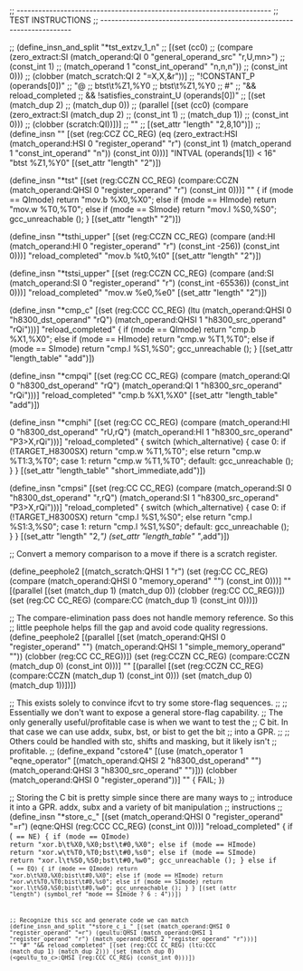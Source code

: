 ;; ----------------------------------------------------------------------
;; TEST INSTRUCTIONS
;; ----------------------------------------------------------------------

;; (define_insn_and_split "*tst_extzv_1_n"
;;   [(set (cc0)
;; 	(compare (zero_extract:SI (match_operand:QI 0 "general_operand_src" "r,U,mn>")
;; 				  (const_int 1)
;; 				  (match_operand 1 "const_int_operand" "n,n,n"))
;; 		 (const_int 0)))
;;   (clobber (match_scratch:QI 2 "=X,X,&r"))]
;;  "!CONSTANT_P (operands[0])"
;;  "@
;;   btst\\t%Z1,%Y0
;;   btst\\t%Z1,%Y0
;;   #"
;;  "&& reload_completed
;;   && !satisfies_constraint_U (operands[0])"
;;  [(set (match_dup 2)
;;	(match_dup 0))
;;   (parallel [(set (cc0) (compare (zero_extract:SI (match_dup 2)
;;						   (const_int 1)
;;						   (match_dup 1))
;;				  (const_int 0)))
;;	      (clobber (scratch:QI))])]
;;  ""
;;  [(set_attr "length" "2,8,10")])
;;
(define_insn ""
  [(set (reg:CCZ CC_REG)
	(eq (zero_extract:HSI (match_operand:HSI 0 "register_operand" "r")
			      (const_int 1)
			      (match_operand 1 "const_int_operand" "n"))
	    (const_int 0)))]
  "INTVAL (operands[1]) < 16"
  "btst	%Z1,%Y0"
  [(set_attr "length" "2")])

(define_insn "*tst<mode>"
  [(set (reg:CCZN CC_REG)
	(compare:CCZN (match_operand:QHSI 0 "register_operand" "r")
		      (const_int 0)))]
  ""
  {
    if (<MODE>mode == QImode)
      return "mov.b	%X0,%X0";
    else if (<MODE>mode == HImode)
      return "mov.w	%T0,%T0";
    else if (<MODE>mode == SImode)
      return "mov.l	%S0,%S0";
    gcc_unreachable ();
  }
  [(set_attr "length" "2")])

(define_insn "*tsthi_upper"
  [(set (reg:CCZN CC_REG)
	(compare (and:HI (match_operand:HI 0 "register_operand" "r")
			 (const_int -256))
		 (const_int 0)))]
  "reload_completed"
  "mov.b	%t0,%t0"
  [(set_attr "length" "2")])

(define_insn "*tstsi_upper"
  [(set (reg:CCZN CC_REG)
	(compare (and:SI (match_operand:SI 0 "register_operand" "r")
			 (const_int -65536))
		 (const_int 0)))]
  "reload_completed"
  "mov.w	%e0,%e0"
  [(set_attr "length" "2")])

(define_insn "*cmp<mode>_c"
  [(set (reg:CCC CC_REG)
	(ltu (match_operand:QHSI 0 "h8300_dst_operand" "rQ")
	     (match_operand:QHSI 1 "h8300_src_operand" "rQi")))]
  "reload_completed"
  {
    if (<MODE>mode == QImode)
      return "cmp.b	%X1,%X0";
    else if (<MODE>mode == HImode)
      return "cmp.w	%T1,%T0";
    else if (<MODE>mode == SImode)
      return "cmp.l	%S1,%S0";
    gcc_unreachable ();
  }
  [(set_attr "length_table" "add")])

(define_insn "*cmpqi"
  [(set (reg:CC CC_REG)
	(compare (match_operand:QI 0 "h8300_dst_operand" "rQ")
		 (match_operand:QI 1 "h8300_src_operand" "rQi")))]
  "reload_completed"
  "cmp.b	%X1,%X0"
  [(set_attr "length_table" "add")])

(define_insn "*cmphi"
  [(set (reg:CC CC_REG)
	(compare (match_operand:HI 0 "h8300_dst_operand" "rU,rQ")
		 (match_operand:HI 1 "h8300_src_operand" "P3>X,rQi")))]
  "reload_completed"
{
  switch (which_alternative)
    {
    case 0:
      if (!TARGET_H8300SX)
	return "cmp.w	%T1,%T0";
      else
	return "cmp.w	%T1:3,%T0";
    case 1:
      return "cmp.w	%T1,%T0";
    default:
      gcc_unreachable ();
      }
}
  [(set_attr "length_table" "short_immediate,add")])

(define_insn "cmpsi"
  [(set (reg:CC CC_REG)
	(compare (match_operand:SI 0 "h8300_dst_operand" "r,rQ")
		 (match_operand:SI 1 "h8300_src_operand" "P3>X,rQi")))]
  "reload_completed"
{
  switch (which_alternative)
    {
    case 0:
      if (!TARGET_H8300SX)
	return "cmp.l	%S1,%S0";
      else
	return "cmp.l	%S1:3,%S0";
    case 1:
      return "cmp.l	%S1,%S0";
    default:
      gcc_unreachable ();
    }
}
  [(set_attr "length" "2,*")
   (set_attr "length_table" "*,add")])

;; Convert a memory comparison to a move if there is a scratch register.

(define_peephole2
  [(match_scratch:QHSI 1 "r")
   (set (reg:CC CC_REG)
	(compare (match_operand:QHSI 0 "memory_operand" "")
		 (const_int 0)))]
  ""
  [(parallel [(set (match_dup 1) (match_dup 0)) (clobber (reg:CC CC_REG))])
   (set (reg:CC CC_REG) (compare:CC (match_dup 1) (const_int 0)))])

;; The compare-elimination pass does not handle memory reference.  So this
;; little peephole helps fill the gap and avoid code quality regressions.
(define_peephole2
  [(parallel [(set (match_operand:QHSI 0 "register_operand" "")
		   (match_operand:QHSI 1 "simple_memory_operand" ""))
	      (clobber (reg:CC CC_REG))])
   (set (reg:CCZN CC_REG)
	(compare:CCZN (match_dup 0) (const_int 0)))]
  ""
  [(parallel [(set (reg:CCZN CC_REG) (compare:CCZN (match_dup 1) (const_int 0)))
	      (set (match_dup 0) (match_dup 1))])])

;; This exists solely to convince ifcvt to try some store-flag sequences.
;;
;; Essentially we don't want to expose a general store-flag capability.
;; The only generally useful/profitable case is when we want to test the
;; C bit.  In that case we can use addx, subx, bst, or bist to get the bit
;; into a GPR.
;;
;; Others could be handled with stc, shifts and masking, but it likely isn't
;; profitable.
;;
(define_expand "cstore<mode>4"
  [(use (match_operator 1 "eqne_operator"
         [(match_operand:QHSI 2 "h8300_dst_operand" "")
          (match_operand:QHSI 3 "h8300_src_operand" "")]))
   (clobber (match_operand:QHSI 0 "register_operand"))]
  ""
  {
    FAIL;
  })

;; Storing the C bit is pretty simple since there are many ways to
;; introduce it into a GPR.  addx, subx and a variety of bit manipulation
;; instructions
;;
(define_insn "*store_c_<mode>"
  [(set (match_operand:QHSI 0 "register_operand" "=r")
	(eqne:QHSI (reg:CCC CC_REG) (const_int 0)))]
  "reload_completed"
  {
    if (<CODE> == NE)
      {
	if (<MODE>mode == QImode)
	  return "xor.b\t%X0,%X0\;bst\t#0,%X0";
	else if (<MODE>mode == HImode)
	  return "xor.w\t%T0,%T0\;bst\t#0,%s0";
	else if (<MODE>mode == SImode)
	  return "xor.l\t%S0,%S0\;bst\t#0,%w0";
	gcc_unreachable ();
      }
    else if (<CODE> == EQ)
      {
	if (<MODE>mode == QImode)
	  return "xor.b\t%X0,%X0\;bist\t#0,%X0";
	else if (<MODE>mode == HImode)
	  return "xor.w\t%T0,%T0\;bist\t#0,%s0";
	else if (<MODE>mode == SImode)
	  return "xor.l\t%S0,%S0\;bist\t#0,%w0";
	gcc_unreachable ();
      }
  }
  [(set (attr "length") (symbol_ref "<MODE>mode == SImode ? 6 : 4"))])

;; Recognize this scc and generate code we can match
(define_insn_and_split "*store_c_i_<mode>"
  [(set (match_operand:QHSI 0 "register_operand" "=r")
	(geultu:QHSI (match_operand:QHSI 1 "register_operand" "r")
		     (match_operand:QHSI 2 "register_operand" "r")))]
  ""
  "#"
  "&& reload_completed"
  [(set (reg:CCC CC_REG)
	(ltu:CCC (match_dup 1) (match_dup 2)))
   (set (match_dup 0)
	(<geultu_to_c>:QHSI (reg:CCC CC_REG) (const_int 0)))])
